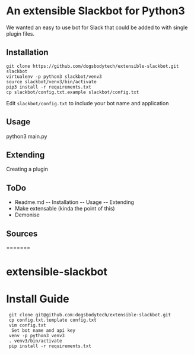 # An extensible Slackbot for Python3

We wanted an easy to use bot for Slack that could be added to with single plugin files.


## Installation ##
```
git clone https://github.com/dogsbodytech/extensible-slackbot.git slackbot
virtualenv -p python3 slackbot/venv3
source slackbot/venv3/bin/activate
pip3 install -r requirements.txt
cp slackbot/config.txt.example slackbot/config.txt
```
Edit `slackbot/config.txt` to include your bot name and application

## Usage ##

python3 main.py

## Extending ##
Creating a plugin


## ToDo ##
- Readme.md
-- Installation
-- Usage
-- Extending
- Make extensable (kinda the point of this)
- Demonise

## Sources ##


=======
# extensible-slackbot


# Install Guide
```
 git clone git@github.com:dogsbodytech/extensible-slackbot.git
 cp config.txt.template config.txt
 vim config.txt
  Set bot name and api key
 venv -p python3 venv3
 . venv3/bin/activate
 pip install -r requirements.txt
```
